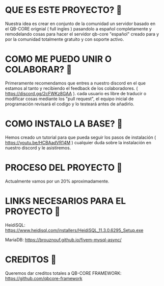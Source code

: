 # QUE ES ESTE PROYECTO? 🧰

Nuestra idea es crear en conjunto de la comunidad un servidor basado en el QB-CORE orignial ( full ingles ) pasandolo a español completamente y remodelando cosas
para hacer el servidor qb-core "español" creado para y por la comunidad totalmente gratuito y con soporte activo.

# COMO ME PUEDO UNIR O COLABORAR? 🤝

Primeramente recomendamos que entres a nuestro discord en el que estamos al tanto y recibiendo el feedback de los colaboradores. ( https://discord.gg/2cFWKz8GAA ).
cada usuario es libre de traducir o modificar cosas mediante los "pull request", el equipo inicial de programación revisará el codigo y lo testeará antes de añadirlo.

# COMO INSTALO LA BASE? 🤖

Hemos creado un tutorial para que pueda seguir los pasos de instalación ( https://youtu.be/HCBAadVR14M ) cualquier duda sobre la instalación en nuestro discord y le asistiremos.

# PROCESO DEL PROYECTO 🔋

Actualmente vamos por un 20% aproximadamente.

# LINKS NECESARIOS PARA EL PROYECTO 🚦

HeidiSQL: https://www.heidisql.com/installers/HeidiSQL_11.3.0.6295_Setup.exe 

MariaDB: https://brouznouf.github.io/fivem-mysql-async/

# CREDITOS 🧾

Queremos dar creditos totales a QB-CORE FRAMEWORK: https://github.com/qbcore-framework

